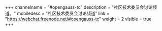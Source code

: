 +++
channelname = "#opengauss-tc"
description = "社区技术委员会讨论频道。"
mobiledesc = "社区技术委员会讨论频道"
link = "https://webchat.freenode.net/#opengauss-tc"
weight =  2
visible = true
+++